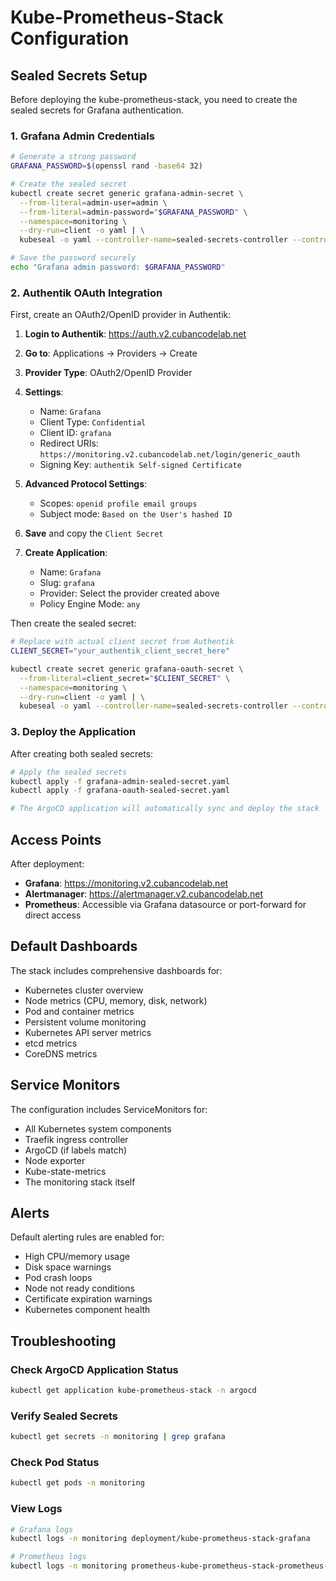 # Kube-Prometheus-Stack Configuration

## Sealed Secrets Setup

Before deploying the kube-prometheus-stack, you need to create the sealed secrets for Grafana authentication.

### 1. Grafana Admin Credentials

```bash
# Generate a strong password
GRAFANA_PASSWORD=$(openssl rand -base64 32)

# Create the sealed secret
kubectl create secret generic grafana-admin-secret \
  --from-literal=admin-user=admin \
  --from-literal=admin-password="$GRAFANA_PASSWORD" \
  --namespace=monitoring \
  --dry-run=client -o yaml | \
  kubeseal -o yaml --controller-name=sealed-secrets-controller --controller-namespace=kube-system > grafana-admin-sealed-secret.yaml

# Save the password securely
echo "Grafana admin password: $GRAFANA_PASSWORD"
```

### 2. Authentik OAuth Integration

First, create an OAuth2/OpenID provider in Authentik:

1. **Login to Authentik**: https://auth.v2.cubancodelab.net
2. **Go to**: Applications → Providers → Create
3. **Provider Type**: OAuth2/OpenID Provider
4. **Settings**:
   - Name: `Grafana`
   - Client Type: `Confidential`
   - Client ID: `grafana`
   - Redirect URIs: `https://monitoring.v2.cubancodelab.net/login/generic_oauth`
   - Signing Key: `authentik Self-signed Certificate`

5. **Advanced Protocol Settings**:
   - Scopes: `openid profile email groups`
   - Subject mode: `Based on the User's hashed ID`

6. **Save** and copy the `Client Secret`

7. **Create Application**:
   - Name: `Grafana`
   - Slug: `grafana`
   - Provider: Select the provider created above
   - Policy Engine Mode: `any`

Then create the sealed secret:

```bash
# Replace with actual client secret from Authentik
CLIENT_SECRET="your_authentik_client_secret_here"

kubectl create secret generic grafana-oauth-secret \
  --from-literal=client_secret="$CLIENT_SECRET" \
  --namespace=monitoring \
  --dry-run=client -o yaml | \
  kubeseal -o yaml --controller-name=sealed-secrets-controller --controller-namespace=kube-system > grafana-oauth-sealed-secret.yaml
```

### 3. Deploy the Application

After creating both sealed secrets:

```bash
# Apply the sealed secrets
kubectl apply -f grafana-admin-sealed-secret.yaml
kubectl apply -f grafana-oauth-sealed-secret.yaml

# The ArgoCD application will automatically sync and deploy the stack
```

## Access Points

After deployment:

- **Grafana**: https://monitoring.v2.cubancodelab.net
- **Alertmanager**: https://alertmanager.v2.cubancodelab.net
- **Prometheus**: Accessible via Grafana datasource or port-forward for direct access

## Default Dashboards

The stack includes comprehensive dashboards for:
- Kubernetes cluster overview
- Node metrics (CPU, memory, disk, network)
- Pod and container metrics
- Persistent volume monitoring
- Kubernetes API server metrics
- etcd metrics
- CoreDNS metrics

## Service Monitors

The configuration includes ServiceMonitors for:
- All Kubernetes system components
- Traefik ingress controller
- ArgoCD (if labels match)
- Node exporter
- Kube-state-metrics
- The monitoring stack itself

## Alerts

Default alerting rules are enabled for:
- High CPU/memory usage
- Disk space warnings
- Pod crash loops
- Node not ready conditions
- Certificate expiration warnings
- Kubernetes component health

## Troubleshooting

### Check ArgoCD Application Status
```bash
kubectl get application kube-prometheus-stack -n argocd
```

### Verify Sealed Secrets
```bash
kubectl get secrets -n monitoring | grep grafana
```

### Check Pod Status
```bash
kubectl get pods -n monitoring
```

### View Logs
```bash
# Grafana logs
kubectl logs -n monitoring deployment/kube-prometheus-stack-grafana

# Prometheus logs  
kubectl logs -n monitoring prometheus-kube-prometheus-stack-prometheus-0
```